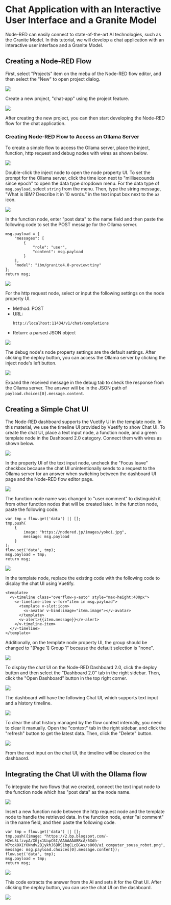 # Chat Application with an Interactive User Interface and a Granite Model

Node-RED can easily connect to state-of-the-art AI technologies, such as the Granite Model. In this tutorial, we will develop a chat application with an interactive user interface and a Granite Model.
<!--
## Installing Ollama (Not required in hands-on)
To use Granite Model with Node-RED, firstly you need to install Ollama, a HTTP server to provide APIs to use AI models. To install Ollama in the Linux environment, input the following command on your terminal.

```
curl -fsSL https://ollama.com/install.sh | sh
```

After the installation process, you can use the `ollama` command in your environment. To download the Granite model into your Ollama, type the `ollama pull command` as flows.

```
ollama pull ibm/granite4.0-preview:tiny
```

In this case, the command will download the Granite 4.0 tiny model. It takes few minutes to download the model file. After the command process is finished, run the `ollama serve` command.

```
ollama serve
```

Now, on your PC, the REST API has been available. This REST API is compatible API of the OpenAI. Therefore, we can use the common way to connect to the REST API.

### Installing Node-RED dashbaord 2.0 (Not required in the hands-on)

To ceate the user interface of the Chat application, Node-RED Dashboard 2.0 is needed. To install Node-RED 2.0, open the "User Settings" from the "Manage Palette" of the top-right menu in the Node-RED flow editor. 

Select "Install" tab, to open the for the node installation. After typing the `@flowfuse/node-red-dashboard` in the search box, the target node item will be filtered on the below list. Click the `install` button of the `@flowfuse/node-red-dashboard` to install the Node-RED dashbaord 2.0 into your Node-RED environment.
After the installation, you can see the dashboard nodes on the left palette of the Node-RED flow editor.
-->
## Creating a Node-RED Flow
First, select "Projects" item on the mebu of the Node-RED flow editor, and then select the "New" to open project dialog.

![](images/dialog.png)

Create a new project, "chat-app" using the project feature.

![](images/createchatapp.png)

After creating the new project, you can then start developing the Node-RED flow for the chat application.

### Creating Node-RED Flow to Access an Ollama Server
To create a simple flow to access the Ollama server, place the inject, function, http request and debug nodes with wires as shown below.

![](images/flow4ollama.png)

Double-click the inject node to open the node property UI. To set the prompt for the Ollama server, click the time icon next to "millisecounds since epoch" to open the data type dropdown menu. For the data type of `msg.payload`, select `string` from the menu. Then, type the string message, "What is IBM? Describe it in 10 words." in the text input box next to the `az` icon.

![](images/inject4ollama.png)

In the function node, enter "post data" to the name field and then paste the following code to set the POST message for the Ollama server.

```
msg.payload = {
    "messages": [
        {
            "role": "user",
            "content": msg.payload
        }
    ],
    "model": "ibm/granite4.0-preview:tiny"
};
return msg;
```
![](images/function4ollama.png)

For the http request node, select or input the following settings on the node property UI.
- Method: POST
- URL:
  ```
  http://localhost:11434/v1/chat/completions
  ```
- Return: a parsed JSON object

![](images/httprequest.png)

The debug node's node property settings are the default settings. After clicking the deploy button, you can access the Ollama server by clicking the inject node's left button.

![](images/whatisibm.png)

Expand the received message in the debug tab to check the response from the Ollama server. The answer will be in the JSON path of `payload.choices[0].message.content`.

## Creating a Simple Chat UI
The Node-RED dashboard supports the Vuetify UI in the template node. In this material, we use the timeline UI provided by Vuetify to show Chat UI.
To create the chat UI, place a text input node, a function node, and a green template node in the Dashboard 2.0 category. Connect them with wires as shown below.

![](images/flow4simplechatui.png)

In the property UI of the text input node, uncheck the "Focus leave" checkbox because the chat UI unintentionally sends to a request to the Ollama server for an answer when switching between the dashboard UI page and the  Node-RED flow editor page.

![](images/focusleave.png)

The function node name was changed to "user comment" to distinguish it from other function nodes that will be created later. In the function node, paste the following code.

```
var tmp = flow.get('data') || [];
tmp.push(
    {
        image: "https://nodered.jp/images/yokoi.jpg",
        message: msg.payload
    }
);
flow.set('data', tmp);
msg.payload = tmp;
return msg;
```

![](images/function4simplechatui.png)

In the template node, replace the existing code with the following code to display the chat UI using Vuetify.

```
<template>
  <v-timeline class="overflow-y-auto" style="max-height:400px">
    <v-timeline-item v-for="item in msg.payload">
      <template v-slot:icon>
        <v-avatar v-bind:image="item.image"></v-avatar>
      </template>
      <v-alert>{{item.message}}</v-alert>
    </v-timeline-item>
  </v-timeline>
</template>
```

Additionally, on the template node property UI, the group should be changed to "[Page 1] Group 1" because the default selection is "none".

![](images/template4chatui.png)

To display the chat UI on the Node-RED Dashboard 2.0, click the deploy button and then select the "Dashboard 2.0" tab in the right sidebar. Then, click the "Open Dashboard" button in the top right corner.

![](images/button2dashboard.png)

The dashboard will have the following Chat UI, which supports text input and a history timeline.

![](images/simplechatui.png)

To clear the chat history managed by the flow context internally, you need to clear it manually. Open the "context" tab in the right sidebar, and click the "refresh" button to get the latest data. Then, click the "Delete" button.

![](images/clearcontext.png)

From the next input on the chat UI, the timeline will be cleared on the dashbaord.

## Integrating the Chat UI with the Ollama flow
To integrate the two flows that we created, connect the text input node to the function node which has "post data" as the node name. 

![](images/flow4chatapp.png)

Insert a new function node between the http request node and the template node to handle the retrieved data. In the function node, enter "ai comment" in the name field, and then paste the following code.

```
var tmp = flow.get('data') || [];
tmp.push({image: "https://2.bp.blogspot.com/-H2eLSLfzvpA/XGjx1UapC6I/AAAAAAABRcA/5Xdh-W7tqk8X1YONndv2B1ykhJ6BRS1bgCLcBGAs/s800/ai_computer_sousa_robot.png", message: msg.payload.choices[0].message.content});
flow.set('data', tmp);
msg.payload = tmp;
return msg;
```
![](images/function4simplechatui2.png)

This code extracts the answer from the AI and sets it for the Chat UI. After clicking the deploy button, you can use the chat UI on the dashboard.

![](images/chatapp.png)
